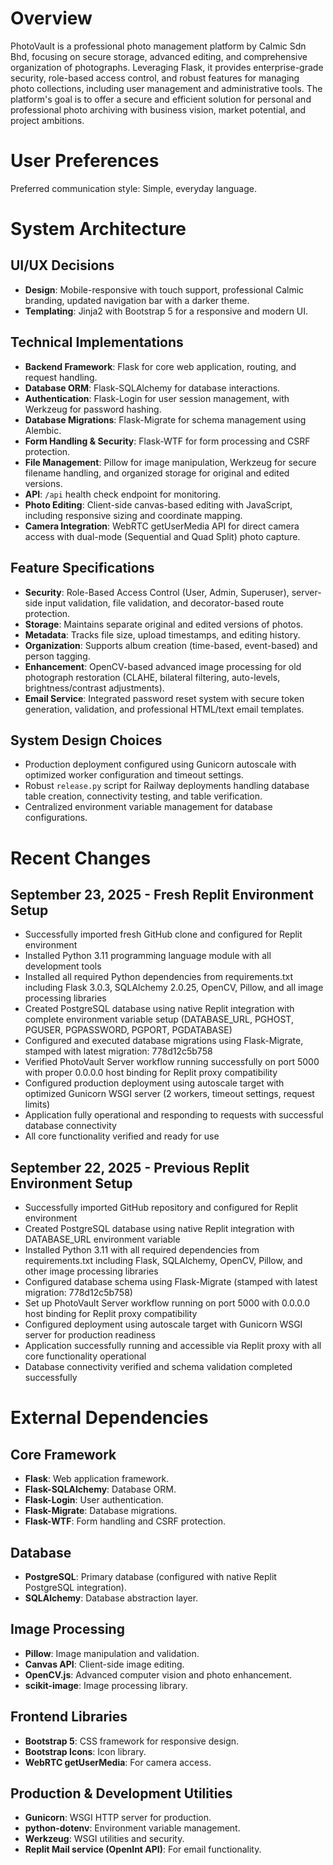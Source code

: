 # Overview

PhotoVault is a professional photo management platform by Calmic Sdn Bhd, focusing on secure storage, advanced editing, and comprehensive organization of photographs. Leveraging Flask, it provides enterprise-grade security, role-based access control, and robust features for managing photo collections, including user management and administrative tools. The platform's goal is to offer a secure and efficient solution for personal and professional photo archiving with business vision, market potential, and project ambitions.

# User Preferences

Preferred communication style: Simple, everyday language.

# System Architecture

## UI/UX Decisions
-   **Design**: Mobile-responsive with touch support, professional Calmic branding, updated navigation bar with a darker theme.
-   **Templating**: Jinja2 with Bootstrap 5 for a responsive and modern UI.

## Technical Implementations
-   **Backend Framework**: Flask for core web application, routing, and request handling.
-   **Database ORM**: Flask-SQLAlchemy for database interactions.
-   **Authentication**: Flask-Login for user session management, with Werkzeug for password hashing.
-   **Database Migrations**: Flask-Migrate for schema management using Alembic.
-   **Form Handling & Security**: Flask-WTF for form processing and CSRF protection.
-   **File Management**: Pillow for image manipulation, Werkzeug for secure filename handling, and organized storage for original and edited versions.
-   **API**: `/api` health check endpoint for monitoring.
-   **Photo Editing**: Client-side canvas-based editing with JavaScript, including responsive sizing and coordinate mapping.
-   **Camera Integration**: WebRTC getUserMedia API for direct camera access with dual-mode (Sequential and Quad Split) photo capture.

## Feature Specifications
-   **Security**: Role-Based Access Control (User, Admin, Superuser), server-side input validation, file validation, and decorator-based route protection.
-   **Storage**: Maintains separate original and edited versions of photos.
-   **Metadata**: Tracks file size, upload timestamps, and editing history.
-   **Organization**: Supports album creation (time-based, event-based) and person tagging.
-   **Enhancement**: OpenCV-based advanced image processing for old photograph restoration (CLAHE, bilateral filtering, auto-levels, brightness/contrast adjustments).
-   **Email Service**: Integrated password reset system with secure token generation, validation, and professional HTML/text email templates.

## System Design Choices
-   Production deployment configured using Gunicorn autoscale with optimized worker configuration and timeout settings.
-   Robust `release.py` script for Railway deployments handling database table creation, connectivity testing, and table verification.
-   Centralized environment variable management for database configurations.

# Recent Changes

## September 23, 2025 - Fresh Replit Environment Setup
- Successfully imported fresh GitHub clone and configured for Replit environment
- Installed Python 3.11 programming language module with all development tools
- Installed all required Python dependencies from requirements.txt including Flask 3.0.3, SQLAlchemy 2.0.25, OpenCV, Pillow, and all image processing libraries
- Created PostgreSQL database using native Replit integration with complete environment variable setup (DATABASE_URL, PGHOST, PGUSER, PGPASSWORD, PGPORT, PGDATABASE)
- Configured and executed database migrations using Flask-Migrate, stamped with latest migration: 778d12c5b758
- Verified PhotoVault Server workflow running successfully on port 5000 with proper 0.0.0.0 host binding for Replit proxy compatibility
- Configured production deployment using autoscale target with optimized Gunicorn WSGI server (2 workers, timeout settings, request limits)
- Application fully operational and responding to requests with successful database connectivity
- All core functionality verified and ready for use

## September 22, 2025 - Previous Replit Environment Setup
- Successfully imported GitHub repository and configured for Replit environment
- Created PostgreSQL database using native Replit integration with DATABASE_URL environment variable
- Installed Python 3.11 with all required dependencies from requirements.txt including Flask, SQLAlchemy, OpenCV, Pillow, and other image processing libraries
- Configured database schema using Flask-Migrate (stamped with latest migration: 778d12c5b758)
- Set up PhotoVault Server workflow running on port 5000 with 0.0.0.0 host binding for Replit proxy compatibility
- Configured deployment using autoscale target with Gunicorn WSGI server for production readiness
- Application successfully running and accessible via Replit proxy with all core functionality operational
- Database connectivity verified and schema validation completed successfully

# External Dependencies

## Core Framework
-   **Flask**: Web application framework.
-   **Flask-SQLAlchemy**: Database ORM.
-   **Flask-Login**: User authentication.
-   **Flask-Migrate**: Database migrations.
-   **Flask-WTF**: Form handling and CSRF protection.

## Database
-   **PostgreSQL**: Primary database (configured with native Replit PostgreSQL integration).
-   **SQLAlchemy**: Database abstraction layer.

## Image Processing
-   **Pillow**: Image manipulation and validation.
-   **Canvas API**: Client-side image editing.
-   **OpenCV.js**: Advanced computer vision and photo enhancement.
-   **scikit-image**: Image processing library.

## Frontend Libraries
-   **Bootstrap 5**: CSS framework for responsive design.
-   **Bootstrap Icons**: Icon library.
-   **WebRTC getUserMedia**: For camera access.

## Production & Development Utilities
-   **Gunicorn**: WSGI HTTP server for production.
-   **python-dotenv**: Environment variable management.
-   **Werkzeug**: WSGI utilities and security.
-   **Replit Mail service (OpenInt API)**: For email functionality.
